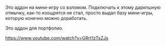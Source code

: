 Это аддон на мини-игру со взломом. Подключать к этому даркпшную отмычку, как-то изощрятся не стал, просто выдал базу мини-игры, которую конечно можно доработать.

Это аддон для портфолио.

https://www.youtube.com/watch?v=GRrt1zTsZJs
